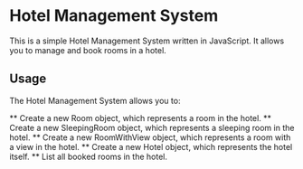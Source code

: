 # Hotel Management System
This is a simple Hotel Management System written in JavaScript. It allows you to manage and book rooms in a hotel.

## Usage
The Hotel Management System allows you to:

** Create a new Room object, which represents a room in the hotel.
** Create a new SleepingRoom object, which represents a sleeping room in the hotel.
** Create a new RoomWithView object, which represents a room with a view in the hotel.
** Create a new Hotel object, which represents the hotel itself.
** List all booked rooms in the hotel.
